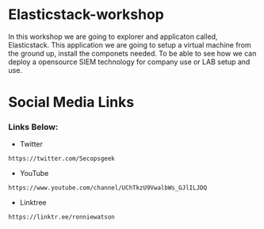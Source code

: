# Elasticstack-workshop

In this workshop we are going to explorer and applicaton called, Elasticstack. This application we are going to setup a virtual machine from the ground up, install the componets needed. To be able to see how we can deploy a opensource SIEM technology for company use or LAB setup and use.



# Social Media Links
### Links Below:

- Twitter
~~~
https://twitter.com/Secopsgeek
~~~
- YouTube
~~~
https://www.youtube.com/channel/UChTkzU9VwalbWs_GJlILJDQ
~~~

- Linktree
~~~
https://linktr.ee/ronniewatson
~~~
